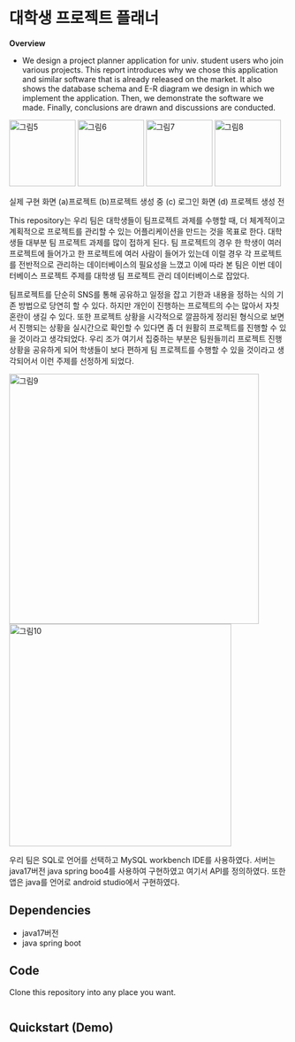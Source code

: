 # 대학생 프로젝트 플래너

**Overview**
  * We design a project planner application for univ. student users who join various projects. This report introduces why we chose this application and similar software that is already released on the market. It also shows the database schema and E-R diagram we design in which we implement the application. Then, we demonstrate the software we made. Finally, conclusions are drawn and discussions are conducted. 


<img width="120" alt="그림5" src="https://user-images.githubusercontent.com/90498398/236607550-bf796389-0e38-4fc8-9113-33baeadd0374.png">
<img width="120" alt="그림6" src="https://user-images.githubusercontent.com/90498398/236607558-638928f0-168c-41ce-bfd0-9c09498b99c6.png">
<img width="120" alt="그림7" src="https://user-images.githubusercontent.com/90498398/236607563-270e2f64-358e-4052-86b5-1ee3a3c725c0.png">
<img width="120" alt="그림8" src="https://user-images.githubusercontent.com/90498398/236607638-afd3cf73-9519-4e4f-bf1e-4ccc09180799.png">

실제 구현 화면 (a)프로젝트 (b)프로젝트 생성 중 (c) 로그인 화면 (d) 프로젝트 생성 전

This repository는 우리 팀은 대학생들이 팀프로젝트 과제를 수행할 때, 더 체계적이고 계획적으로 프로젝트를 관리할 수 있는 어플리케이션을 만드는 것을 목표로 한다. 대학생들 대부분 팀 프로젝트 과제를 많이 접하게 된다. 팀 프로젝트의 경우 한 학생이 여러 프로젝트에 들어가고 한 프로젝트에 여러 사람이 들어가 있는데 이럴 경우 각 프로젝트를 전반적으로 관리하는 데이터베이스의 필요성을 느꼈고 이에 따라 본 팀은 이번 데이터베이스 프로젝트 주제를 대학생 팀 프로젝트 관리 데이터베이스로 잡았다. 

팀프로젝트를 단순히 SNS를 통해 공유하고 일정을 잡고 기한과 내용을 정하는 식의 기존 방법으로 당연히 할 수 있다. 하지만 개인이 진행하는 프로젝트의 수는 많아서 자칫 혼란이 생길 수 있다. 또한 프로젝트 상황을 시각적으로 깔끔하게 정리된 형식으로 보면서 진행되는 상황을 실시간으로 확인할 수 있다면 좀 더 원활히 프로젝트를 진행할 수 있을 것이라고 생각되었다. 우리 조가 여기서 집중하는 부분은 팀원들끼리 프로젝트 진행 상황을 공유하게 되어 학생들이 보다 편하게 팀 프로젝트를 수행할 수 있을 것이라고 생각되어서 이런 주제를 선정하게 되었다.

<img width="452" alt="그림9" src="https://user-images.githubusercontent.com/90498398/236607572-19519a10-be8c-48ff-9cce-489f56fc57c3.png">

<img width="402" alt="그림10" src="https://user-images.githubusercontent.com/90498398/236607581-76d8c29a-f5ce-4908-8646-22b415a9f5c6.png">

우리 팀은 SQL로 언어를 선택하고 MySQL workbench IDE를 사용하였다. 서버는 java17버전 java spring boo4를 사용하여 구현하였고 여기서 API를 정의하였다. 또한 앱은 java를 언어로 android studio에서 구현하였다.

## Dependencies
* java17버전
* java spring boot

## Code
Clone this repository into any place you want.
```bash

```

## Quickstart (Demo)
